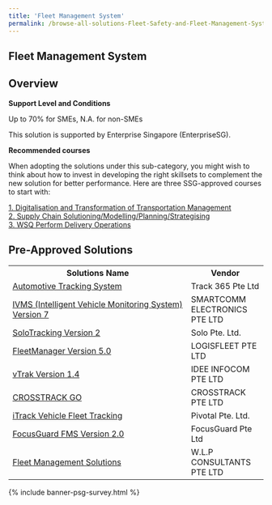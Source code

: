 ```yaml
---
title: 'Fleet Management System'
permalink: /browse-all-solutions-Fleet-Safety-and-Fleet-Management-System/Fleet-Management-System
---
```


## Fleet Management System
## Overview

**Support Level and Conditions**

Up to 70% for SMEs, N.A. for non-SMEs

This solution is supported by Enterprise Singapore (EnterpriseSG).

**Recommended courses**

When adopting the solutions under this sub-category, you might wish to think about how to invest in developing the right skillsets to complement the new solution for better performance. Here are three SSG-approved courses to start with:

<a href='https://sfec.enterprisejobskills.gov.sg/Course_Internet/CourseDetail.aspx?CoursesReferenceNumber=TGS-2020513528'  target='_blank' rel='noopener'>1. Digitalisation and Transformation of Transportation Management </a><br>
<a href='https://sfec.enterprisejobskills.gov.sg/Course_Internet/CourseDetail.aspx?CoursesReferenceNumber=TGS-2020503586'  target='_blank' rel='noopener'>2. Supply Chain Solutioning/Modelling/Planning/Strategising</a><br>
<a href='https://sfec.enterprisejobskills.gov.sg/Course_Internet/CourseDetail.aspx?CoursesReferenceNumber=TGS-2009500061'  target='_blank' rel='noopener'>3. WSQ Perform Delivery Operations</a><br>

## Pre-Approved Solutions

<table>
<tr>
<th style='width: auto;'><b>Solutions Name</b></th>
<th style='width: 30%;'><b>Vendor</b></th>
</tr>
<tr>
<td><a href='/productivity-solutions-grant/solutionrepo/solution1458' target='_blank'>Automotive Tracking System</a><br></td>
<td>Track 365 Pte Ltd</td>
</tr>
<tr>
<td><a href='/productivity-solutions-grant/solutionrepo/solution1553' target='_blank'>IVMS (Intelligent Vehicle Monitoring System) Version 7</a><br></td>
<td>SMARTCOMM ELECTRONICS PTE LTD</td>
</tr>
<tr>
<td><a href='/productivity-solutions-grant/solutionrepo/solution1686' target='_blank'>SoloTracking Version 2</a><br></td>
<td>Solo Pte. Ltd.</td>
</tr>
<tr>
<td><a href='/productivity-solutions-grant/solutionrepo/solution2058' target='_blank'>FleetManager Version 5.0</a><br></td>
<td>LOGISFLEET PTE LTD</td>
</tr>
<tr>
<td><a href='/productivity-solutions-grant/solutionrepo/solution2317' target='_blank'>vTrak Version 1.4</a><br></td>
<td>IDEE INFOCOM PTE LTD</td>
</tr>
<tr>
<td><a href='/productivity-solutions-grant/solutionrepo/solution2354' target='_blank'>CROSSTRACK GO</a><br></td>
<td>CROSSTRACK PTE LTD</td>
</tr>
<tr>
<td><a href='/productivity-solutions-grant/solutionrepo/solution3301' target='_blank'>iTrack Vehicle Fleet Tracking</a><br></td>
<td>Pivotal Pte. Ltd.</td>
</tr>
<tr>
<td><a href='/productivity-solutions-grant/solutionrepo/solution3464' target='_blank'>FocusGuard FMS Version 2.0</a><br></td>
<td>FocusGuard Pte Ltd</td>
</tr>
<tr>
<td><a href='/productivity-solutions-grant/solutionrepo/solution3497' target='_blank'>Fleet Management Solutions</a><br></td>
<td>W.L.P CONSULTANTS PTE LTD</td>
</tr>
</table>

{% include banner-psg-survey.html %}
